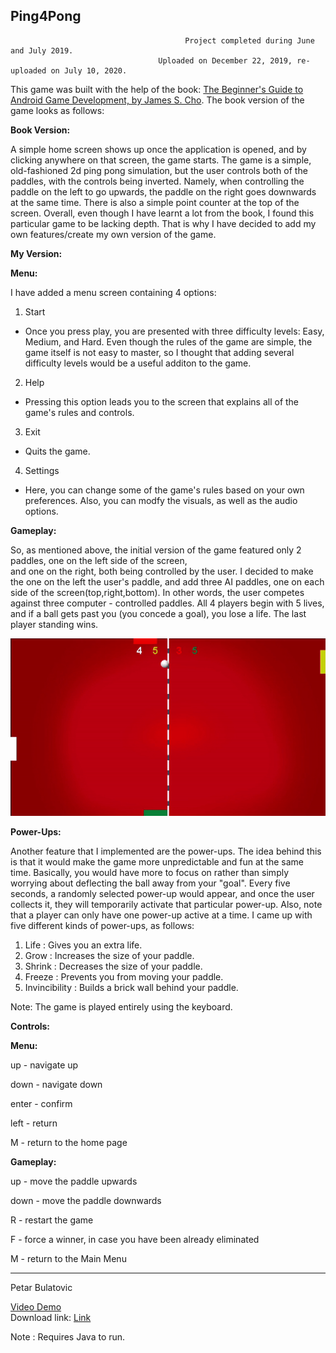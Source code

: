 Ping4Pong                                                                   
----------                                                                              
                                           Project completed during June and July 2019.
                                     Uploaded on December 22, 2019, re-uploaded on July 10, 2020.

This game was built with the help of the book: [The Beginner's Guide to Android Game Development, by James S. Cho](https://www.amazon.com/Beginners-Guide-Android-Game-Development/dp/1908689269).
The book version of the game looks as follows: 

**Book Version:**

A simple home screen shows up once the application is opened, and by clicking anywhere on that screen, the game starts.
The game is a simple, old-fashioned 2d ping pong simulation, but the user controls both of the paddles, with the controls
being inverted. Namely, when controlling the paddle on the left to go upwards, the paddle on the right goes downwards at the same time.
There is also a simple point counter at the top of the screen. Overall, even though I have learnt a lot from the book, I found this particular game to be lacking depth. That is why I have decided to add my own features/create my own version of the game.

**My Version:**

**Menu:**

I have added a menu screen containing 4 options:

1. Start
- Once you press play, you are presented with three difficulty levels: Easy, Medium, and Hard. Even though the rules of the game are 
simple, the game itself is not easy to master, so I thought that adding several difficulty levels would be a useful additon to the game.

2. Help
- Pressing this option leads you to the screen that explains all of the game's rules and controls.

3. Exit
- Quits the game.

4. Settings
- Here, you can change some of the game's rules based on your own preferences. Also, you can modfy the visuals, as well as the audio options.

**Gameplay:**

So, as mentioned above, the initial version of the game featured only 2 paddles, one on the left side of the screen,  
and one on the right, both being controlled by the user. I decided to make the one on the left the user's paddle, and 
add three AI paddles, one on each side of the screen(top,right,bottom). In other words, the user competes against three 
computer - controlled paddles. All 4 players begin with 5 lives, and if a ball gets past you (you concede a goal), you lose a life. The last player standing wins.

![](Ping4pong.gif)

__Power-Ups:__

Another feature that I implemented are the power-ups. The idea behind this is that it would make the game more unpredictable and fun at the same time. Basically, you would have more to focus on rather than simply worrying about deflecting the ball away from your "goal". Every five seconds, a randomly selected power-up would appear, and once the user collects it, they will temporarily activate that particular power-up. Also, note that a player can only have one power-up active at a time. I came up with five different kinds of power-ups, as follows:

1. Life : Gives you an extra life.
2. Grow : Increases the size of your paddle.
3. Shrink : Decreases the size of your paddle.
4. Freeze : Prevents you from moving your paddle.
5. Invincibility : Builds a brick wall behind your paddle.


Note: The game is played entirely using the keyboard.

**Controls:**

**Menu:**

up - navigate up

down - navigate down

enter - confirm

left - return

M - return to the home page

**Gameplay:**

up - move the paddle upwards

down - move the paddle downwards

R - restart the game

F - force a winner, in case you have been already eliminated

M - return to the Main Menu

-----------------------------
Petar Bulatovic

[Video Demo](https://youtu.be/VwLrV693hHU)</br>
Download link: [Link](https://mega.nz/file/vH5xkYyC#FNq3XpqVFwclK4lfoaAvTpsuJNCJ2Hc2RNGwh_UXDS0)

Note : Requires Java to run.
